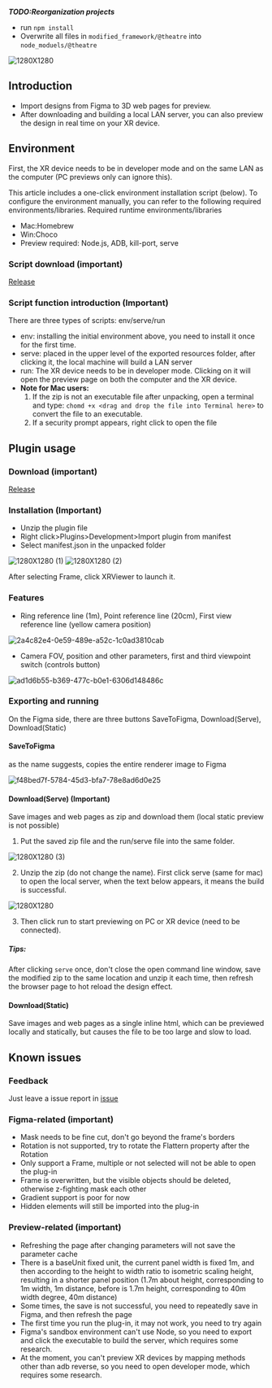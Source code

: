 ***TODO:Reorganization projects***

- run `npm install`
- Overwrite all files in `modified_framework/@theatre` into `node_moduels/@theatre`

![1280X1280](https://user-images.githubusercontent.com/7036706/199702605-00b0a06b-9b67-4c55-ac7a-33f2bb840206.PNG)
## Introduction

- Import designs from Figma to 3D web pages for preview.
- After downloading and building a local LAN server, you can also preview the design in real time on your XR device.

## Environment
First, the XR device needs to be in developer mode and on the same LAN as the computer (PC previews only can ignore this).

This article includes a one-click environment installation script (below). To configure the environment manually, you can refer to the following required environments/libraries.
Required runtime environments/libraries

- Mac:Homebrew
- Win:Choco
- Preview required: Node.js, ADB, kill-port, serve

### Script download (important)

[Release](https://github.com/MartinRGB/XRViewer/releases "Release")

### Script function introduction (Important)

There are three types of scripts: env/serve/run
- env: installing the initial environment above, you need to install it once for the first time.
- serve: placed in the upper level of the exported resources folder, after clicking it, the local machine will build a LAN server
- run: The XR device needs to be in developer mode. Clicking on it will open the preview page on both the computer and the XR device.
- **Note for Mac users:**
  1. If the zip is not an executable file after unpacking, open a terminal and type:
  `chomd +x <drag and drop the file into Terminal here>` to convert the file to an executable.
  2. If a security prompt appears, right click to open the file

## Plugin usage

### Download (important)
[Release](https://github.com/MartinRGB/XRViewer/releases "Release")
### Installation (Important)
- Unzip the plugin file
- Right click>Plugins>Development>Import plugin from manifest
- Select manifest.json in the unpacked folder

![1280X1280 (1)](https://user-images.githubusercontent.com/7036706/199702758-3ad8b547-ac8e-4a60-aac8-0376c48368af.PNG)
![1280X1280 (2)](https://user-images.githubusercontent.com/7036706/199702774-11421e50-2158-4dd4-9141-57bea768d702.PNG)


After selecting Frame, click XRViewer to launch it.
### Features
- Ring reference line (1m), Point reference line (20cm), First view reference line (yellow camera position)

![2a4c82e4-0e59-489e-a52c-1c0ad3810cab](https://user-images.githubusercontent.com/7036706/199702955-c20b73e4-3b5e-413f-a4c9-d3ea52fbb17f.png)

- Camera FOV, position and other parameters, first and third viewpoint switch (controls button)

![ad1d6b55-b369-477c-b0e1-6306d148486c](https://user-images.githubusercontent.com/7036706/199702852-21902d4d-fbcf-49ad-9be7-ef981dc14986.png)

### Exporting and running
On the Figma side, there are three buttons SaveToFigma, Download(Serve), Download(Static)
#### SaveToFigma
as the name suggests, copies the entire renderer image to Figma

![f48bed7f-5784-45d3-bfa7-78e8ad6d0e25](https://user-images.githubusercontent.com/7036706/199703072-b27f801f-0fc4-4fcf-8e5d-7b76fdcdff5a.png)

#### Download(Serve) (Important)
Save images and web pages as zip and download them (local static preview is not possible)
1. Put the saved zip file and the run/serve file into the same folder.

![1280X1280 (3)](https://user-images.githubusercontent.com/7036706/199703166-7f2452e0-e2f5-4124-916a-8ec522646e45.PNG)

2. Unzip the zip (do not change the name). First click serve (same for mac) to open the local server, when the text below appears, it means the build is successful.

![1280X1280](https://user-images.githubusercontent.com/7036706/199703253-b1122c64-03a7-4e10-8b6d-d42c30dbeee6.PNG)

3. Then click run to start previewing on PC or XR device (need to be connected).

##### Tips: 
After clicking `serve` once, don't close the open command line window, save the modified zip to the same location and unzip it each time, then refresh the browser page to hot reload the design effect. 

#### Download(Static) 
Save images and web pages as a single inline html, which can be previewed locally and statically, but causes the file to be too large and slow to load.

## Known issues

### Feedback
Just leave a issue report in [issue](https://github.com/MartinRGB/XRViewer/issues "here")

### Figma-related (important)
- Mask needs to be fine cut, don't go beyond the frame's borders
- Rotation is not supported, try to rotate the Flattern property after the Rotation
- Only support a Frame, multiple or not selected will not be able to open the plug-in
- Frame is overwritten, but the visible objects should be deleted, otherwise z-fighting mask each other
- Gradient support is poor for now
- Hidden elements will still be imported into the plug-in

### Preview-related (important)
- Refreshing the page after changing parameters will not save the parameter cache
- There is a baseUnit fixed unit, the current panel width is fixed 1m, and then according to the height to width ratio to isometric scaling height, resulting in a shorter panel position (1.7m about height, corresponding to 1m width, 1m distance, before is 1.7m height, corresponding to 40m width degree, 40m distance)
- Some times, the save is not successful, you need to repeatedly save in Figma, and then refresh the page
- The first time you run the plug-in, it may not work, you need to try again
- Figma's sandbox environment can't use Node, so you need to export and click the executable to build the server, which requires some research.
- At the moment, you can't preview XR devices by mapping methods other than adb reverse, so you need to open developer mode, which requires some research.
